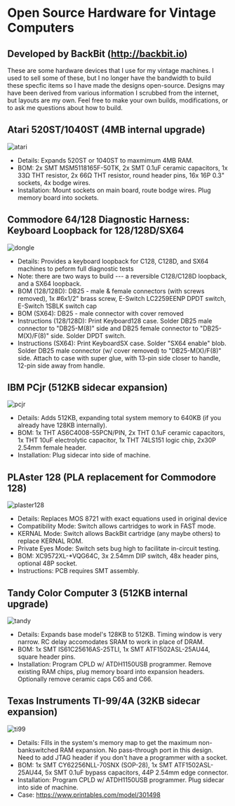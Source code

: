 # Open Source Hardware for Vintage Computers
## Developed by BackBit (http://backbit.io)

These are some hardware devices that I use for my vintage machines. I used to sell some of these, but I no longer have the bandwidth to build these specfic items so I have made the designs open-source. Designs may have been derived from various information I scrubbed from the internet, but layouts are my own. Feel free to make your own builds, modifications, or to ask me questions about how to build.

## Atari 520ST/1040ST (4MB internal upgrade)
![atari](https://github.com/evietron/BackBit-OpenSource/assets/35610816/f5d18e29-09bc-4446-92b1-2fdf34975245)
- Details: Expands 520ST or 1040ST to maxmimum 4MB RAM.
- BOM: 2x SMT MSM5118165F-50TK, 2x SMT 0.1uF ceramic capacitors, 1x 33Ω THT resistor, 2x 66Ω THT resistor, round header pins, 16x 16P 0.3" sockets, 4x bodge wires.
- Installation: Mount sockets on main board, route bodge wires. Plug memory board into sockets.

## Commodore 64/128 Diagnostic Harness: Keyboard Loopback for 128/128D/SX64
![dongle](https://github.com/evietron/BackBit-OpenSource/assets/35610816/0ff5ee9e-ce08-46f5-bf3d-5d8ec9489b38)
- Details: Provides a keyboard loopback for C128, C128D, and SX64 machines to peform full diagnostic tests
- Note: there are two ways to build --- a reversible C128/C128D loopback, and a SX64 loopback.
- BOM (128/128D): DB25 - male & female connectors (with screws removed), 1x #6x1/2" brass screw, E-Switch LC2259EENP DPDT switch, E-Switch 1SBLK switch cap
- BOM (SX64): DB25 - male connector with cover removed
- Instructions (128/128D): Print Keyboard128 case. Solder DB25 male connector to "DB25-M(8)" side and DB25 female connector to "DB25-M(X)/F(8)" side. Solder DPDT switch. 
- Instructions (SX64): Print KeyboardSX case. Solder "SX64 enable" blob. Solder DB25 male connector (w/ cover removed) to "DB25-M(X)/F(8)" side. Attach to case with super glue, with 13-pin side closer to handle, 12-pin side away from handle.
 
## IBM PCjr (512KB sidecar expansion)
![pcjr](https://github.com/evietron/BackBit-OpenSource/assets/35610816/a76c975b-dd6d-4008-a9ed-c999b2c15e44)
- Details: Adds 512KB, expanding total system memory to 640KB (if you already have 128KB internally).
- BOM: 1x THT AS6C4008-55PCN/PIN, 2x THT 0.1uF ceramic capacitors, 1x THT 10uF electrolytic capacitor, 1x THT 74LS151 logic chip, 2x30P 2.54mm female header.
- Installation: Plug sidecar into side of machine.

## PLAster 128 (PLA replacement for Commodore 128)
![plaster128](https://github.com/evietron/BackBit-OpenSource/assets/35610816/7ebf0da7-4511-4e17-847f-dc302badc5b8)
- Details: Replaces MOS 8721 with exact equations used in original device
- Compatibility Mode: Switch allows cartridges to work in FAST mode.
- KERNAL Mode: Switch allows BackBit cartridge (any maybe others) to replace KERNAL ROM.
- Private Eyes Mode: Switch sets bug high to facilitate in-circuit testing.
- BOM: XC9572XL-*VQG64C, 3x 2.54mm DIP switch, 48x header pins, optional 48P socket.
- Instructions: PCB requires SMT assembly.

## Tandy Color Computer 3 (512KB internal upgrade)
![tandy](https://github.com/evietron/BackBit-OpenSource/assets/35610816/564bc779-8421-4ecd-83f1-d87a8843ee1d)
- Details: Expands base model's 128KB to 512KB. Timing window is very narrow. RC delay accomodates SRAM to work in place of DRAM.
- BOM: 1x SMT IS61C25616AS-25TLI, 1x SMT ATF1502ASL-25AU44, square header pins.
- Installation: Program CPLD w/ ATDH1150USB programmer. Remove existing RAM chips, plug memory board into expansion headers. Optionally remove ceramic caps C65 and C66.

## Texas Instruments TI-99/4A (32KB sidecar expansion)
![ti99](https://github.com/evietron/BackBit-OpenSource/assets/35610816/79d055d7-3faf-4f9b-b9ff-c5828c904c9f)
- Details: Fills in the system's memory map to get the maximum non-bankswitched RAM expansion. No pass-through port in this design. Need to add JTAG header if you don't have a programmer with a socket.
- BOM: 1x SMT CY62256NLL-70SNX (SOP-28), 1x SMT ATF1502ASL-25AU44, 5x SMT 0.1uF bypass capacitors, 44P 2.54mm edge connector.
- Installation: Program CPLD w/ ATDH1150USB programmer. Plug sidecar into side of machine.
- Case: https://www.printables.com/model/301498
